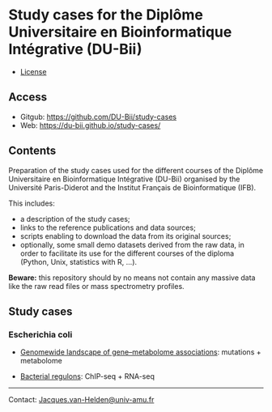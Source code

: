 # Study cases for the Diplôme Universitaire en Bioinformatique Intégrative (DU-Bii)

- [License](LICENSE.html)

## Access

- Gitgub: <https://github.com/DU-Bii/study-cases>
- Web: <https://du-bii.github.io/study-cases/>

## Contents

Preparation of the study cases used for the different courses of the Diplôme Universitaire en Bioinformatique Intégrative (DU-Bii) organised by the Université Paris-Diderot and the Institut Français de Bioinformatique (IFB). 


This includes:

- a description of the study cases;
- links to the reference publications and data sources;
- scripts enabling to download the data from its original sources;
- optionally, some small demo datasets derived from the raw data, in order to facilitate its use for the different courses of the diploma (Python, Unix, statistics with R, ...).

**Beware:** this repository should by no means not contain any massive data like the raw read files or mass spectrometry profiles.

## Study cases

### Escherichia coli

- [Genomewide landscape of gene–metabolome associations](Escherichia_coli/genome-metabolome_fuhrer_2017/genome-metabolome_fuhrer_2017.html): mutations + metabolome

- [Bacterial regulons](Escherichia_coli/bacterial-regulons_myers_2013/bacterial-regulons_myers_2013.html): ChIP-seq + RNA-seq

-------------------------

Contact: <Jacques.van-Helden@univ-amu.fr>
